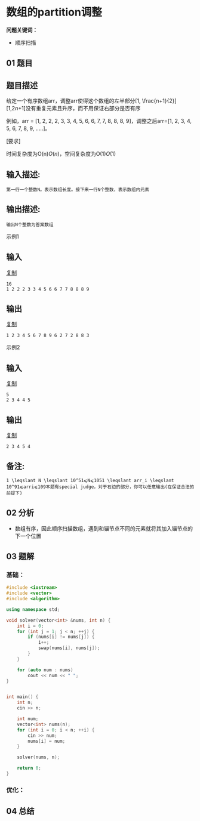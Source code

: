 # 数组的partition调整
**问题关键词：**

- 顺序扫描

## 01 题目

## 题目描述

给定一个有序数组arr，调整arr使得这个数组的左半部分[1, \frac{n+1}{2}][1,2*n*+1]没有重复元素且升序，而不用保证右部分是否有序

例如，arr = [1, 2, 2, 2, 3, 3, 4, 5, 6, 6, 7, 7, 8, 8, 8, 9]，调整之后arr=[1, 2, 3, 4, 5, 6, 7, 8, 9, .....]。

[要求]

时间复杂度为O(n)*O*(*n*)，空间复杂度为O(1)*O*(1)



## 输入描述:

```
第一行一个整数N。表示数组长度。接下来一行N个整数，表示数组内元素
```

## 输出描述:

```
输出N个整数为答案数组
```

示例1

## 输入

[复制](javascript:void(0);)

```
16
1 2 2 2 3 3 4 5 6 6 7 7 8 8 8 9
```

## 输出

[复制](javascript:void(0);)

```
1 2 3 4 5 6 7 8 9 6 2 7 2 8 8 3
```

示例2

## 输入

[复制](javascript:void(0);)

```
5
2 3 4 4 5
```

## 输出

[复制](javascript:void(0);)

```
2 3 4 5 4
```

## 备注:

```
1 \leqslant N \leqslant 10^51⩽N⩽1051 \leqslant arr_i \leqslant 10^91⩽arri⩽109本题有special judge，对于右边的部分，你可以任意输出(在保证合法的前提下)
```

## 02 分析

- 数组有序，因此顺序扫描数组，遇到和锚节点不同的元素就将其加入锚节点的下一个位置

## 03 题解

### 基础：

```c++
#include <iostream>
#include <vector>
#include <algorithm>

using namespace std;

void solver(vector<int> &nums, int n) {
    int i = 0;
    for (int j = 1; j < n; ++j) {
        if (nums[i] != nums[j]) {
            i++;
            swap(nums[i], nums[j]);
        }
    }

    for (auto num : nums)
        cout << num << " ";
}


int main() {
    int n;
    cin >> n;

    int num;
    vector<int> nums(n);
    for (int i = 0; i < n; ++i) {
        cin >> num;
        nums[i] = num;
    }

    solver(nums, n);

    return 0;
}

```



### 优化：



## 04 总结

